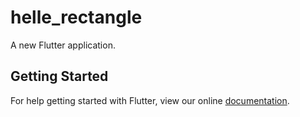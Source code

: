 # helle_rectangle

A new Flutter application.

## Getting Started

For help getting started with Flutter, view our online
[documentation](https://flutter.io/).
```dart
```
